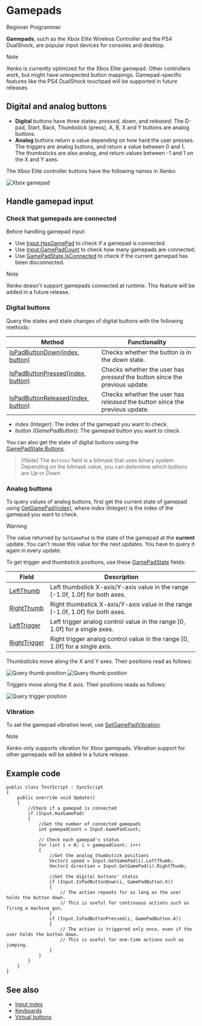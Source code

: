 # Gamepads

<span class="label label-doc-level">Beginner</span>
<span class="label label-doc-audience">Programmer</span>

**Gamepads**, such as the Xbox Elite Wireless Controller and the PS4 DualShock, are popular input devices for consoles and desktop.

> [!Note] 
> Xenko is currently optimized for the Xbox Elite gamepad. Other controllers work, but might have unexpected button mappings. Gamepad-specific features like the PS4 DualShock touchpad will be supported in future releases.

## Digital and analog buttons

* **Digital** buttons have three states: _pressed_, _down_, and _released_.
The D-pad, Start, Back, Thumbstick (press), A, B, X and Y buttons are analog buttons.
* **Analog** buttons return a value depending on how hard the user presses. The triggers are analog buttons, and return a value between 0 and 1. The thumbsticks are also analog, and return values between -1 and 1 on the X and Y axes. 

The Xbox Elite controller buttons have the following names in Xenko:

![Xbox gamepad](media/input-gamepad-standard-gamepad.png)

## Handle gamepad input

### Check that gamepads are connected

Before handling gamepad input:

* Use [Input.HasGamePad](xref="SiliconStudio.Xenko.Input.InputManager.HasGamePad") to check if a gamepad is connected.
* Use [Input.GamePadCount](xref="SiliconStudio.Xenko.Input.InputManager.GamePadCount") to check how many gamepads are connected.
* Use [GamePadState.IsConnected](xref="SiliconStudio.Xenko.Input.GamePadState.IsConnected") to check if the current gamepad has been disconnected.

> [!Note] 
> Xenko doesn't support gamepads connected at runtime. This feature will be added in a future release.

### Digital buttons

Query the states and state changes of digital buttons with the following methods:

| Method | Functionality |
|----|----|
| [IsPadButtonDown(index, button)](xref="SiliconStudio.Xenko.Input.InputManager.IsPadButtonDown.System.Int32") | Checks whether the button is in the _down_ state. |
| [IsPadButtonPressed(index, button)](xref="SiliconStudio.Xenko.Input.InputManager.IsPadButtonPressed.System.Int32") | Checks whether the user has _pressed_ the button since the previous update. |
| [IsPadButtonReleased(index, button)](xref="SiliconStudio.Xenko.Input.InputManager.IsPadButtonReleased.System.Int32") | Checks whether the user has _released_ the button since the previous update. |

* _index (Integer)_: The index of the gamepad you want to check.
* _button (GamePadButton)_: The gamepad button you want to check.

You can also get the state of digital buttons using the [GamePadState.Buttons](xref="SiliconStudio.Xenko.Input.GamePadState.Buttons").

> [!Note] The ``Buttons`` field is a bitmask that uses binary system.
> Depending on the bitmask value, you can determine which buttons are _Up_ or _Down_.

### Analog buttons

To query values of analog buttons, first get the current state of gamepad using 
[GetGamePad(index)](xref="SiliconStudio.Xenko.Input.InputManager.GetGamePad.System.Int32"), where _index (Integer)_ is the index of the gamepad you want to check.

> [!WARNING]
> The value returned by `GetGamePad` is the state of the gamepad at the **current** update. You can't reuse this value for the next updates. You have to query it again in every update.

To get trigger and thumbstick positions, use these 
[GamePadState](xref="SiliconStudio.Xenko.Input.GamePadState") fields:

| Field | Description |
|----|----|
| [LeftThumb](xref="SiliconStudio.Xenko.Input.GamePadState.LeftThumb) | Left thumbstick X-axis/Y-axis value in the range [-1.0f, 1.0f] for both axes. |
| [RightThumb](xref="SiliconStudio.Xenko.Input.GamePadState.RightThumb) | Right thumbstick X-axis/Y-axis value in the range [-1.0f, 1.0f] for both axes. |
| [LeftTrigger](xref="SiliconStudio.Xenko.Input.GamePadState.LeftTrigger) | Left trigger analog control value in the range [0, 1.0f] for a single axes. |
| [RightTrigger](xref="SiliconStudio.Xenko.Input.GamePadState.RightTrigger) | Right trigger analog control value in the range [0, 1.0f] for a single axis. |

Thumbsticks move along the X and Y axes. Their positions read as follows:

![Query thumb position](media/index-gamepad-stick-position-1.png)
![Query thumb position](media/index-gamepad-stick-position-2.png)

Triggers move along the X axis. Their positions reads as follows:

![Query trigger position](media/index-gamepad-trigger-position.png)

### Vibration

To set the gamepad vibration level, use 
[SetGamePadVibration](xref="SiliconStudio.Xenko.Input.InputManager.SetGamePadVibration.System.Int32.System.Single.System.Single").

> [!Note] 
> Xenko only supports vibration for Xbox gamepads. Vibration support for other gamepads will be added in a future release.

## Example code

```
public class TestScript : SyncScript
{
	public override void Update()
	{   
		//Check if a gamepad is connected
		if (Input.HasGamePad)
		{
			//Get the number of connected gamepads
			int gamepadCount = Input.GamePadCount;
			
			// Check each gamepad's status
			for (int i = 0; i < gamepadCount; i++)
			{
				//Get the analog thumbstick positions
				Vector2 speed = Input.GetGamePad(i).LeftThumb;
				Vector2 direction = Input.GetGamePad(i).RightThumb;

				//Get the digital buttons' status
				if (Input.IsPadButtonDown(i, GamePadButton.X))
				{
					// The action repeats for as long as the user holds the button down.
					// This is useful for continuous actions such as firing a machine gun.
				}
				if (Input.IsPadButtonPressed(i, GamePadButton.A))
				{
					// The action is triggered only once, even if the user holds the button down.
					// This is useful for one-time actions such as jumping.
				}
			}
		}
	}
}
```
## See also
* [Input index](index.md)
* [Keyboards](keyboards.md)
* [Virtual buttons](virtual-buttons.md)